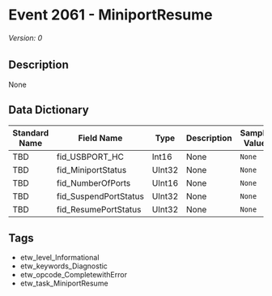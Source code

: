 # Event 2061 - MiniportResume
###### Version: 0

## Description
None

## Data Dictionary
|Standard Name|Field Name|Type|Description|Sample Value|
|---|---|---|---|---|
|TBD|fid_USBPORT_HC|Int16|None|`None`|
|TBD|fid_MiniportStatus|UInt32|None|`None`|
|TBD|fid_NumberOfPorts|UInt16|None|`None`|
|TBD|fid_SuspendPortStatus|UInt32|None|`None`|
|TBD|fid_ResumePortStatus|UInt32|None|`None`|

## Tags
* etw_level_Informational
* etw_keywords_Diagnostic
* etw_opcode_CompletewithError
* etw_task_MiniportResume